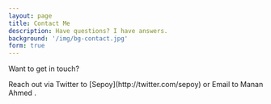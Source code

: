 ```yaml
---
layout: page
title: Contact Me
description: Have questions? I have answers.
background: '/img/bg-contact.jpg'
form: true
---
```


<p>Want to get in touch?

<p>Reach out via Twitter to [Sepoy](http://twitter.com/sepoy) or Email to Manan Ahmed <mananahmed@outlook.com>.
